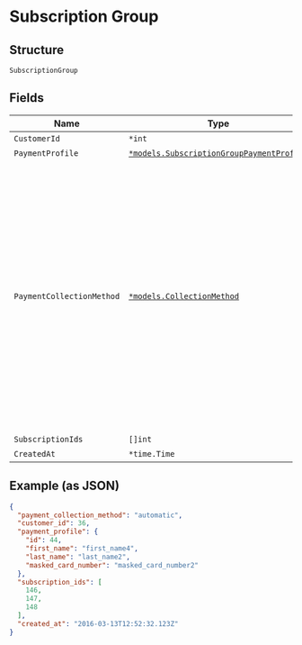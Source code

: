 
# Subscription Group

## Structure

`SubscriptionGroup`

## Fields

| Name | Type | Tags | Description |
|  --- | --- | --- | --- |
| `CustomerId` | `*int` | Optional | - |
| `PaymentProfile` | [`*models.SubscriptionGroupPaymentProfile`](../../doc/models/subscription-group-payment-profile.md) | Optional | - |
| `PaymentCollectionMethod` | [`*models.CollectionMethod`](../../doc/models/collection-method.md) | Optional | The type of payment collection to be used in the subscription. For legacy Statements Architecture valid options are - `invoice`, `automatic`. For current Relationship Invoicing Architecture valid options are - `remittance`, `automatic`, `prepaid`.<br>**Default**: `"automatic"` |
| `SubscriptionIds` | `[]int` | Optional | - |
| `CreatedAt` | `*time.Time` | Optional | - |

## Example (as JSON)

```json
{
  "payment_collection_method": "automatic",
  "customer_id": 36,
  "payment_profile": {
    "id": 44,
    "first_name": "first_name4",
    "last_name": "last_name2",
    "masked_card_number": "masked_card_number2"
  },
  "subscription_ids": [
    146,
    147,
    148
  ],
  "created_at": "2016-03-13T12:52:32.123Z"
}
```

